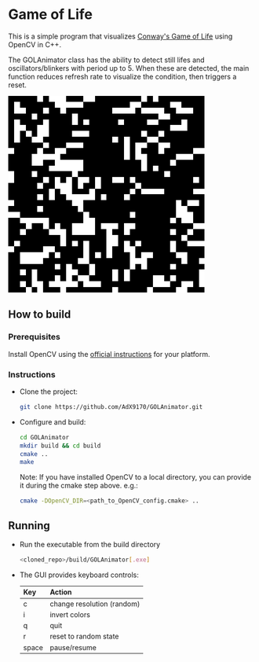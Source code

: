 # Game of Life

This is a simple program that visualizes [Conway's Game of Life](https://en.wikipedia.org/wiki/Conway's_Game_of_Life) using OpenCV in C++.

The GOLAnimator class has the ability to detect still lifes and oscillators/blinkers with period up to 5. When these are detected, the main function reduces refresh rate to visualize the condition, then triggers a reset.

<img title="example" alt="Example run" src="./images/output.gif">

## How to build
### Prerequisites
Install OpenCV using the [official instructions](https://opencv.org/get-started/) for your platform.

### Instructions
- Clone the project:
    ```bash
    git clone https://github.com/AdX9170/GOLAnimator.git
    ```
- Configure and build:
    ```bash
    cd GOLAnimator
    mkdir build && cd build
    cmake ..
    make
    ```
    Note: If you have installed OpenCV to a local directory, you can provide it during the cmake step above. e.g.:
    ```bash
    cmake -DOpenCV_DIR=<path_to_OpenCV_config.cmake> ..
    ```

## Running
- Run the executable from the build directory
    ```bash
    <cloned_repo>/build/GOLAnimator[.exe]
    ```
- The GUI provides keyboard controls:

    | Key | Action |
    | --- |  ---   |
    |  c  | change resolution (random)  |
    |  i  | invert colors  |
    |  q  | quit   |
    |  r  | reset to random state |
    | space | pause/resume |
    